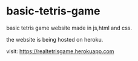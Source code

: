 # basic-tetris-game
basic tetris game website made in js,html and css.

the website is being hosted on heroku.

visit: https://realtetrisgame.herokuapp.com
